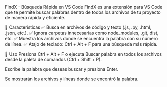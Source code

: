 FindX - Búsqueda Rápida en VS Code
FindX es una extensión para VS Code que te permite buscar palabras dentro de todos los archivos de tu proyecto de manera rápida y eficiente.

🔹 Características
✅ Busca en archivos de código y texto (.js, .py, .html, .json, etc.).
✅ Ignora carpetas innecesarias como node_modules, .git, dist, etc.
✅ Muestra los archivos donde se encuentra la palabra con su número de línea.
✅ Atajo de teclado: Ctrl + Alt + F para una búsqueda más rápida.



🔹 Uso
Presiona Ctrl + Alt + F o ejecuta Buscar palabra en todos los archivos desde la paleta de comandos (Ctrl + Shift + P).

Escribe la palabra que deseas buscar y presiona Enter.

Se mostrarán los archivos y líneas donde se encontró la palabra.


